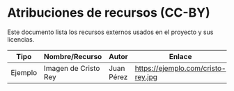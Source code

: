 # Atribuciones de recursos (CC-BY)

Este documento lista los recursos externos usados en el proyecto y sus licencias.

| Tipo     | Nombre/Recurso | Autor        | Enlace | Licencia |
|----------|----------------|--------------|--------|----------|
| Ejemplo  | Imagen de Cristo Rey | Juan Pérez | https://ejemplo.com/cristo-rey.jpg | CC-BY 4.0 |

